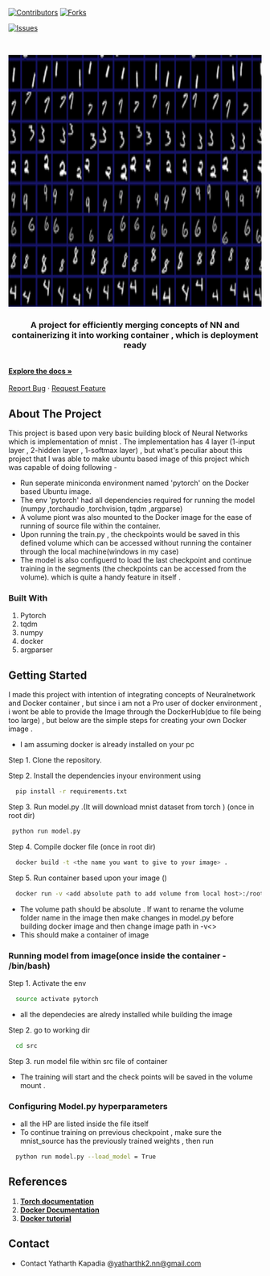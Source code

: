 
[![Contributors][contributors-shield]][contributors-url]
[![Forks][forks-shield]][forks-url]
<!--[![Stargazers][stars-shield]][stars-url]-->
[![Issues][issues-shield]][issues-url]




<!-- PROJECT LOGO -->
<br />
<p align="center">
  <a href="https://github.com/yatharthk2/Inpainting">
    <img src="https://github.com/yatharthk2/mnist_pytorch/blob/master/readme_images/mnist.png" alt="Logo" width="800" height="500">
  </a>

  <p align="center">
    <h3 align="center">A project for efficiently merging concepts of NN and containerizing it into working container , which is deployment ready </h3>
    <br />
    <a href="https://github.com/yatharthk2/mnist_pytorch/blob/master/readme.md"><strong>Explore the docs »</strong></a>
    <br />
    <br />
    <a href="https://github.com/yatharthk2/mnist_pytorch/issues">Report Bug</a>
    ·
    <a href="https://github.com/yatharthk2/mnist_pytorch/issues">Request Feature</a>
  </p>
</p>

<!-- ABOUT THE PROJECT -->
## About The Project
This project is based upon very basic building block of Neural Networks which is implementation of mnist . The implementation has 4 layer (1-input layer , 2-hidden layer , 1-softmax layer) , but what's peculiar about this project that I was able to make ubuntu based image of this project which was capable of doing following -
* Run seperate miniconda environment named 'pytorch' on the Docker based  Ubuntu image.
* The env 'pytorch' had all dependencies required for running the model (numpy ,torchaudio ,torchvision, tqdm ,argparse)
* A volume piont was also mounted to the Docker image for the ease of running of source file within the container.
* Upon running the train.py , the checkpoints would be saved in this defined volume which can be accessed without running the container through the local machine(windows in my case)
*   The model is also configuerd to load the last checkpoint and continue training in the segments (the checkpoints can be accessed from the volume). which is quite a handy feature in itself .

### Built With
1) Pytorch
2) tqdm
3) numpy
4) docker
5) argparser



<!-- GETTING STARTED -->
## Getting Started
I made this project with intention of integrating concepts of Neuralnetwork and Docker container , but since i am not a Pro user of docker environment , i wont be able to provide the Image through the DockerHub(due to file being too large) , but below are the simple steps for creating your own Docker image .
* I am assuming docker is already installed on your pc 

Step 1. Clone the repository.

Step 2. Install the dependencies inyour environment using
```sh
  pip install -r requirements.txt
  ```
Step 3. Run model.py .(It will download mnist dataset from torch ) (once in root dir)
 ```sh
  python run model.py   
  ```
Step 4. Compile docker file (once in root dir)
```sh
  docker build -t <the name you want to give to your image> .
  ```
Step 5. Run container based upon your image ()
```sh
  docker run -v <add absolute path to add volume from local host>:/root/mnist_source -ti <name of your image>
  ```
  * The volume path should be absolute  . If want to rename the volume folder name in the image then make changes in model.py before building docker image and then change image path in -v<>
  * This should make a container of image
  
### Running model from image(once inside the container - /bin/bash)
Step 1. Activate the env 
```sh
  source activate pytorch 
  ```
  * all the dependecies are alredy installed while building the image
 
Step 2. go to working dir 
```sh
  cd src
  ```
Step 3. run model file within src file of container 
* The training will start and the check points will be saved in the volume mount .

### Configuring Model.py hyperparameters
* all the HP are listed inside the file itself 
* To continue training on prrevious checkpoint , make sure the mnist_source has the previously trained weights , then run 
```sh
  python run model.py --load_model = True
  ```
<!-- CONTRIBUTING -->
## References
1. <a href="https://pytorch.org/docs/stable/index.html"><strong>Torch documentation</strong></a>
2. <a href="https://docs.docker.com/"><strong>Docker Documentation</strong></a> 
3. <a href="https://www.youtube.com/watch?v=0qG_0CPQhpg&t=2713s"><strong>Docker tutorial</strong></a> 

<!-- CONTACT -->
## Contact
* Contact Yatharth Kapadia @yatharthk2.nn@gmail.com





<!-- MARKDOWN LINKS & IMAGES -->
<!-- https://www.markdownguide.org/basic-syntax/#reference-style-links -->
[contributors-shield]: https://img.shields.io/github/contributors/yatharthk2/mnist_pytorch?color=red&logo=github&logoColor=green&style=flat-square
[contributors-url]: https://github.com/yatharthk2/mnist_pytorch/graphs/contributors
[forks-shield]: https://img.shields.io/github/forks/yatharthk2/mnist_pytorch?color=red&logo=github&logoColor=green&style=flat-square
[forks-url]: https://github.com/yatharthk2/Inpainting/network/members
<!--[stars-shield]: https://img.shields.io/github/stars/othneildrew/Best-README-Template.svg?style=for-the-badge-->
<!--[stars-url]: https://github.com/othneildrew/Best-README-Template/stargazers-->
[issues-shield]: https://img.shields.io/bitbucket/issues/yatharthk2/mnist_pytorch?color=red&logo=github&logoColor=green&style=flat-square
[issues-url]:https://github.com/yatharthk2/mnist_pytorch/issues

[product-screenshot]: C:\Users\yatha\OneDrive\Desktop\projects\Inpainting_project\Inpainting\train_video.gif
